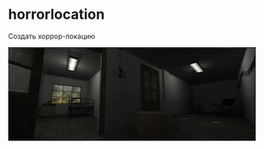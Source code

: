 # horrorlocation
Создать хоррор-локацию

![alt text](https://github.com/MashaN2004/horrorlocation/blob/main/2022-03-29_16-20-00.png?raw=true)
